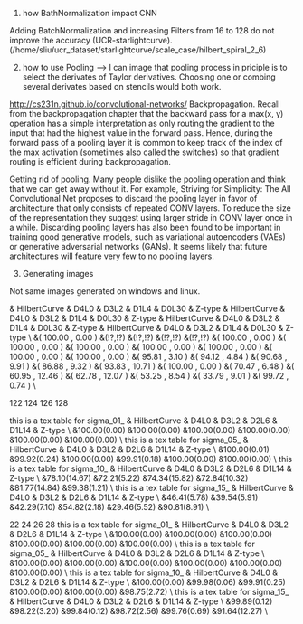 1. how BathNormalization impact CNN 

Adding BatchNormalization and increasing Filters from 16 to 128 do not improve the accuracy (UCR-starlightcurve).
(/home/sliu/ucr_dataset/starlightcurve/scale_case/hilbert_spiral_2_6)

2. how to use Pooling
--> I can image that pooling process in priciple is to select the derivates of Taylor derivatives. Choosing one or combing several derivates based on stencils would both work.

http://cs231n.github.io/convolutional-networks/
Backpropagation. Recall from the backpropagation chapter that the backward pass for a max(x, y) operation has a simple interpretation as only routing the gradient to the input that had the highest value in the forward pass. Hence, during the forward pass of a pooling layer it is common to keep track of the index of the max activation (sometimes also called the switches) so that gradient routing is efficient during backpropagation.

Getting rid of pooling. Many people dislike the pooling operation and think that we can get away without it. For example, Striving for Simplicity: The All Convolutional Net proposes to discard the pooling layer in favor of architecture that only consists of repeated CONV layers. To reduce the size of the representation they suggest using larger stride in CONV layer once in a while. Discarding pooling layers has also been found to be important in training good generative models, such as variational autoencoders (VAEs) or generative adversarial networks (GANs). It seems likely that future architectures will feature very few to no pooling layers.


3. Generating images

Not same images generated on windows and linux.


& HilbertCurve & D4L0 & D3L2 & D1L4 & D0L30 & Z-type & HilbertCurve & D4L0 & D3L2 & D1L4 & D0L30 & Z-type & HilbertCurve & D4L0 & D3L2 & D1L4 & D0L30 & Z-type & HilbertCurve & D4L0 & D3L2 & D1L4 & D0L30 & Z-type \\
&( 100.00 , 0.00 ) &(!?,!?) &(!?,!?) &(!?,!?) &(!?,!?) &( 100.00 , 0.00 ) &( 100.00 , 0.00 ) &( 100.00 , 0.00 ) &( 100.00 , 0.00 ) &( 100.00 , 0.00 ) &( 100.00 , 0.00 ) &( 100.00 , 0.00 ) &( 95.81 , 3.10 ) &( 94.12 , 4.84 ) &( 90.68 , 9.91 ) &( 86.88 , 9.32 ) &( 93.83 , 10.71 ) &( 100.00 , 0.00 ) &( 70.47 , 6.48 ) &( 60.95 , 12.46 ) &( 62.78 , 12.07 ) &( 53.25 , 8.54 ) &( 33.79 , 9.01 ) &( 99.72 , 0.74 ) \\



122 124 126 128

this is a tex table for  sigma_01_
& HilbertCurve & D4L0 & D3L2 & D2L6 & D1L14 & Z-type \\
&100.00(0.00) &100.00(0.00) &100.00(0.00) &100.00(0.00) &100.00(0.00) &100.00(0.00) \\
this is a tex table for  sigma_05_
& HilbertCurve & D4L0 & D3L2 & D2L6 & D1L14 & Z-type \\
&100.00(0.01) &99.92(0.24) &100.00(0.00) &99.91(0.18) &100.00(0.00) &100.00(0.00) \\
this is a tex table for  sigma_10_
& HilbertCurve & D4L0 & D3L2 & D2L6 & D1L14 & Z-type \\
&78.10(14.67) &72.21(5.22) &74.34(15.82) &72.84(10.32) &81.77(14.84) &99.38(1.21) \\
this is a tex table for  sigma_15_
& HilbertCurve & D4L0 & D3L2 & D2L6 & D1L14 & Z-type \\
&46.41(5.78) &39.54(5.91) &42.29(7.10) &54.82(2.18) &29.46(5.52) &90.81(8.91) \\



22 24  26 28
this is a tex table for  sigma_01_
& HilbertCurve & D4L0 & D3L2 & D2L6 & D1L14 & Z-type \\
&100.00(0.00) &100.00(0.00) &100.00(0.00) &100.00(0.00) &100.00(0.00) &100.00(0.00) \\
this is a tex table for  sigma_05_
& HilbertCurve & D4L0 & D3L2 & D2L6 & D1L14 & Z-type \\
&100.00(0.00) &100.00(0.00) &100.00(0.00) &100.00(0.00) &100.00(0.00) &100.00(0.00) \\
this is a tex table for  sigma_10_
& HilbertCurve & D4L0 & D3L2 & D2L6 & D1L14 & Z-type \\
&100.00(0.00) &99.98(0.06) &99.91(0.25) &100.00(0.00) &100.00(0.00) &98.75(2.72) \\
this is a tex table for  sigma_15_
& HilbertCurve & D4L0 & D3L2 & D2L6 & D1L14 & Z-type \\
&99.89(0.12) &98.22(3.20) &99.84(0.12) &98.72(2.56) &99.76(0.69) &91.64(12.27) \\
